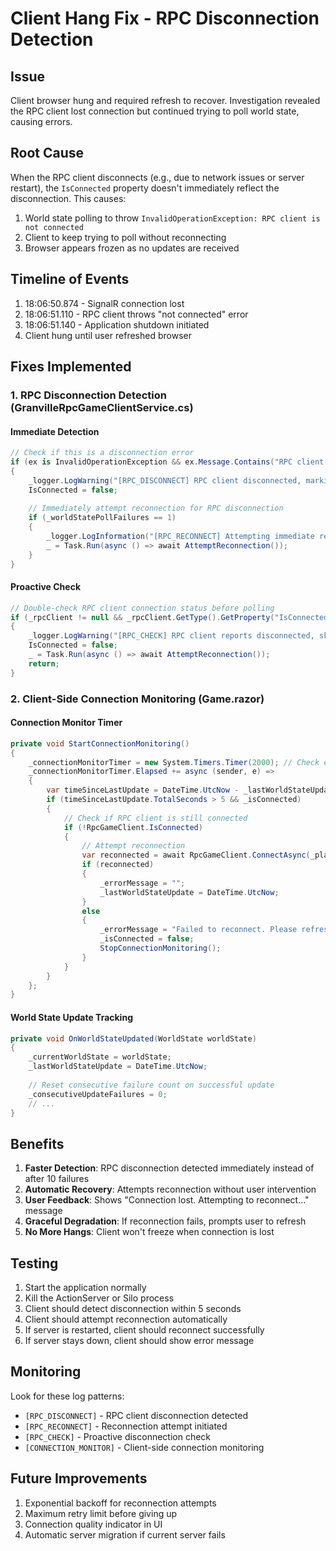 # Client Hang Fix - RPC Disconnection Detection

## Issue
Client browser hung and required refresh to recover. Investigation revealed the RPC client lost connection but continued trying to poll world state, causing errors.

## Root Cause
When the RPC client disconnects (e.g., due to network issues or server restart), the `IsConnected` property doesn't immediately reflect the disconnection. This causes:
1. World state polling to throw `InvalidOperationException: RPC client is not connected`
2. Client to keep trying to poll without reconnecting
3. Browser appears frozen as no updates are received

## Timeline of Events
1. 18:06:50.874 - SignalR connection lost
2. 18:06:51.110 - RPC client throws "not connected" error
3. 18:06:51.140 - Application shutdown initiated
4. Client hung until user refreshed browser

## Fixes Implemented

### 1. RPC Disconnection Detection (GranvilleRpcGameClientService.cs)

#### Immediate Detection
```csharp
// Check if this is a disconnection error
if (ex is InvalidOperationException && ex.Message.Contains("RPC client is not connected"))
{
    _logger.LogWarning("[RPC_DISCONNECT] RPC client disconnected, marking connection as lost");
    IsConnected = false;
    
    // Immediately attempt reconnection for RPC disconnection
    if (_worldStatePollFailures == 1)
    {
        _logger.LogInformation("[RPC_RECONNECT] Attempting immediate reconnection after RPC disconnect");
        _ = Task.Run(async () => await AttemptReconnection());
    }
}
```

#### Proactive Check
```csharp
// Double-check RPC client connection status before polling
if (_rpcClient != null && _rpcClient.GetType().GetProperty("IsConnected")?.GetValue(_rpcClient) is bool rpcConnected && !rpcConnected)
{
    _logger.LogWarning("[RPC_CHECK] RPC client reports disconnected, skipping poll and marking connection as lost");
    IsConnected = false;
    _ = Task.Run(async () => await AttemptReconnection());
    return;
}
```

### 2. Client-Side Connection Monitoring (Game.razor)

#### Connection Monitor Timer
```csharp
private void StartConnectionMonitoring()
{
    _connectionMonitorTimer = new System.Timers.Timer(2000); // Check every 2 seconds
    _connectionMonitorTimer.Elapsed += async (sender, e) =>
    {
        var timeSinceLastUpdate = DateTime.UtcNow - _lastWorldStateUpdate;
        if (timeSinceLastUpdate.TotalSeconds > 5 && _isConnected)
        {
            // Check if RPC client is still connected
            if (!RpcGameClient.IsConnected)
            {
                // Attempt reconnection
                var reconnected = await RpcGameClient.ConnectAsync(_playerName);
                if (reconnected)
                {
                    _errorMessage = "";
                    _lastWorldStateUpdate = DateTime.UtcNow;
                }
                else
                {
                    _errorMessage = "Failed to reconnect. Please refresh the page.";
                    _isConnected = false;
                    StopConnectionMonitoring();
                }
            }
        }
    };
}
```

#### World State Update Tracking
```csharp
private void OnWorldStateUpdated(WorldState worldState)
{
    _currentWorldState = worldState;
    _lastWorldStateUpdate = DateTime.UtcNow;
    
    // Reset consecutive failure count on successful update
    _consecutiveUpdateFailures = 0;
    // ...
}
```

## Benefits

1. **Faster Detection**: RPC disconnection detected immediately instead of after 10 failures
2. **Automatic Recovery**: Attempts reconnection without user intervention
3. **User Feedback**: Shows "Connection lost. Attempting to reconnect..." message
4. **Graceful Degradation**: If reconnection fails, prompts user to refresh
5. **No More Hangs**: Client won't freeze when connection is lost

## Testing

1. Start the application normally
2. Kill the ActionServer or Silo process
3. Client should detect disconnection within 5 seconds
4. Client should attempt reconnection automatically
5. If server is restarted, client should reconnect successfully
6. If server stays down, client should show error message

## Monitoring

Look for these log patterns:
- `[RPC_DISCONNECT]` - RPC client disconnection detected
- `[RPC_RECONNECT]` - Reconnection attempt initiated
- `[RPC_CHECK]` - Proactive disconnection check
- `[CONNECTION_MONITOR]` - Client-side connection monitoring

## Future Improvements

1. Exponential backoff for reconnection attempts
2. Maximum retry limit before giving up
3. Connection quality indicator in UI
4. Automatic server migration if current server fails
